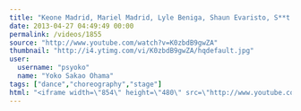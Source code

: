 ```yaml
---
title: "Keone Madrid, Mariel Madrid, Lyle Beniga, Shaun Evaristo, S**t Kingz @ Urban Dance Showcase 2011"
date: 2013-04-27 04:49:49 00:00
permalink: /videos/1855
source: "http://www.youtube.com/watch?v=K0zbdB9gwZA"
thumbnail: "http://i4.ytimg.com/vi/K0zbdB9gwZA/hqdefault.jpg"
user:
  username: "psyoko"
  name: "Yoko Sakao Ohama"
tags: ["dance","choreography","stage"]
html: "<iframe width=\"854\" height=\"480\" src=\"http://www.youtube.com/embed/K0zbdB9gwZA?wmode=transparent&feature=oembed\" frameborder=\"0\" allowfullscreen></iframe>"
---
```


